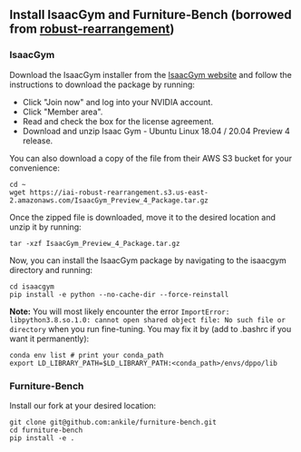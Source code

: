 ## Install IsaacGym and Furniture-Bench (borrowed from [robust-rearrangement](https://github.com/ankile/robust-rearrangement/tree/main?tab=readme-ov-file#install-isaacgym)) 

### IsaacGym
Download the IsaacGym installer from the [IsaacGym website](https://developer.nvidia.com/isaac-gym) and follow the instructions to download the package by running:
* Click "Join now" and log into your NVIDIA account.
* Click "Member area".
* Read and check the box for the license agreement.
* Download and unzip Isaac Gym - Ubuntu Linux 18.04 / 20.04 Preview 4 release.

You can also download a copy of the file from their AWS S3 bucket for your convenience:
```console
cd ~
wget https://iai-robust-rearrangement.s3.us-east-2.amazonaws.com/IsaacGym_Preview_4_Package.tar.gz
```

Once the zipped file is downloaded, move it to the desired location and unzip it by running:
```console
tar -xzf IsaacGym_Preview_4_Package.tar.gz
```

Now, you can install the IsaacGym package by navigating to the isaacgym directory and running:
```
cd isaacgym
pip install -e python --no-cache-dir --force-reinstall
```
<!-- The --no-cache-dir and --force-reinstall flags are used to avoid potential issues with the installation we encountered. Also ignore Pip's notice that [notice] To update, run: pip install --upgrade pip as the current version of Pip is necessary for compatibility with the codebase. -->

**Note:** You will most likely encounter the error ```ImportError: libpython3.8.so.1.0: cannot open shared object file: No such file or directory``` when you run fine-tuning. You may fix it by (add to .bashrc if you want it permanently):
```console 
conda env list # print your conda_path
export LD_LIBRARY_PATH=$LD_LIBRARY_PATH:<conda_path>/envs/dppo/lib
```

### Furniture-Bench

Install our fork at your desired location:
```console
git clone git@github.com:ankile/furniture-bench.git
cd furniture-bench
pip install -e .
```